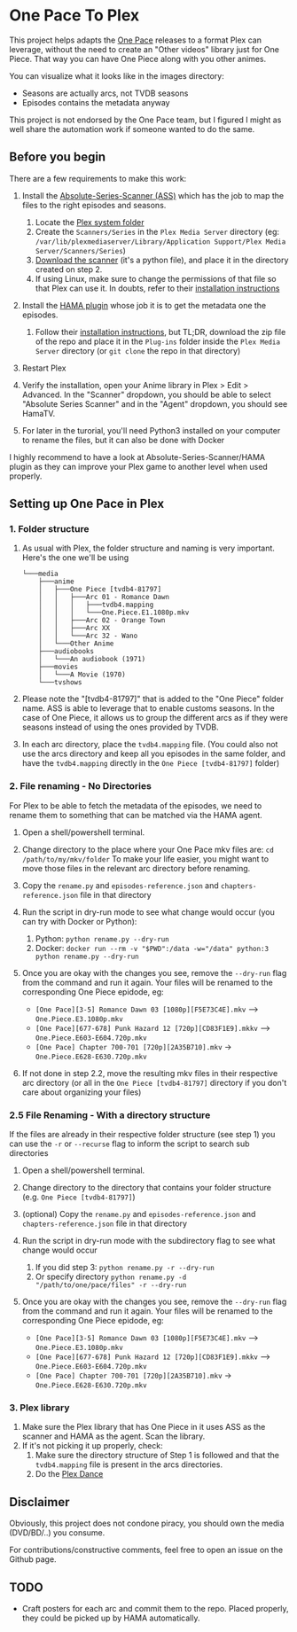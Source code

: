 # One Pace To Plex
This project helps adapts the [One Pace](https://onepace.net/) releases to a format Plex can leverage, without the need to create an "Other videos" library just for One Piece. That way you can have One Piece along with you other animes.

You can visualize what it looks like in the images directory:
- Seasons are actually arcs, not TVDB seasons
- Episodes contains the metadata anyway

This project is not endorsed by the One Pace team, but I figured I might as well share the automation work if someone wanted to do the same.

## Before you begin
There are a few requirements to make this work:

1.  Install the [Absolute-Series-Scanner (ASS)](https://github.com/ZeroQI/Absolute-Series-Scanner) which has the job to map the files to the right episodes and seasons.
    1. Locate the [Plex system folder](https://github.com/ZeroQI/Absolute-Series-Scanner#plex-system-folder-location)
    2. Create the `Scanners/Series` in the `Plex Media Server` directory (eg: `/var/lib/plexmediaserver/Library/Application Support/Plex Media Server/Scanners/Series`)
    3. [Download the scanner](https://raw.githubusercontent.com/ZeroQI/Absolute-Series-Scanner/master/Scanners/Series/Absolute%20Series%20Scanner.py) (it's a python file), and place it in the directory created on step 2.
    4. If using Linux, make sure to change the permissions of that file so that Plex can use it. In doubts, refer to their [installation instructions](https://github.com/ZeroQI/Absolute-Series-Scanner#install--update)

2.  Install the [HAMA plugin](https://github.com/ZeroQI/Hama.bundle) whose job it is to get the metadata one the episodes.
    1. Follow their [installation instructions](https://github.com/ZeroQI/Hama.bundle#installation), but TL;DR, download the zip file of the repo and place it in the `Plug-ins` folder inside the `Plex Media Server` directory (or `git clone` the repo in that directory)

3.  Restart Plex

4.  Verify the installation, open your Anime library in Plex > Edit > Advanced. In the "Scanner" dropdown, you should be able to select "Absolute Series Scanner" and in the "Agent" dropdown, you should see HamaTV.

5.  For later in the turorial, you'll need Python3 installed on your computer to rename the files, but it can also be done with Docker

I highly recommend to have a look at Absolute-Series-Scanner/HAMA plugin as they can improve your Plex game to another level when used properly.


## Setting up One Pace in Plex

### 1. Folder structure
1.  As usual with Plex, the folder structure and naming is very important. Here's the one we'll be using
    ```
    └───media
        ├───anime
        │   ├───One Piece [tvdb4-81797]
        │   │   ├───Arc 01 - Romance Dawn
        │   │   │   ├───tvdb4.mapping
        │   │   │   └───One.Piece.E1.1080p.mkv
        │   │   ├───Arc 02 - Orange Town
        │   │   ├───Arc XX
        │   │   └───Arc 32 - Wano
        │   └───Other Anime
        ├───audiobooks
        │   └───An audiobook (1971)
        ├───movies
        │   └───A Movie (1970)
        └───tvshows
    ```

2.  Please note the "[tvdb4-81797]" that is added to the "One Piece" folder name. ASS is able to leverage that to enable customs seasons. In the case of One Piece, it allows us to group the different arcs as if they were seasons instead of using the ones provided by TVDB.

3. In each arc directory, place the `tvdb4.mapping` file. (You could also not use the arcs directory and keep all you episodes in the same folder, and have the `tvdb4.mapping` directly in the `One Piece [tvdb4-81797]` folder)

### 2. File renaming - No Directories
For Plex to be able to fetch the metadata of the episodes, we need to rename them to something that can be matched via the HAMA agent.
1.  Open a shell/powershell terminal.

2.  Change directory to the place where your One Pace mkv files are: `cd /path/to/my/mkv/folder`
    To make your life easier, you might want to move those files in the relevant arc directory before renaming.

3.  Copy the `rename.py` and `episodes-reference.json` and `chapters-reference.json` file in that directory

4.  Run the script in dry-run mode to see what change would occur (you can try with Docker or Python):
    1. Python: `python rename.py --dry-run`
    2. Docker: `docker run --rm -v "$PWD":/data -w="/data" python:3 python rename.py --dry-run`

5.  Once you are okay with the changes you see, remove the `--dry-run` flag from the command and run it again.
    Your files will be renamed to the corresponding One Piece epidode, eg:
    - `[One Pace][3-5] Romance Dawn 03 [1080p][F5E73C4E].mkv` --> `One.Piece.E3.1080p.mkv`
    - `[One Pace][677-678] Punk Hazard 12 [720p][CD83F1E9].mkkv` --> `One.Piece.E603-E604.720p.mkv`
    - `[One Pace] Chapter 700-701 [720p][2A35B710].mkv` -> `One.Piece.E628-E630.720p.mkv`

6.  If not done in step 2.2, move the resulting mkv files in their respective arc directory (or all in the `One Piece [tvdb4-81797]` directory if you don't care about organizing your files)

### 2.5 File Renaming - With a directory structure
If the files are already in their respective folder structure (see step 1) you can use the `-r` or `--recurse` flag to inform the script to search sub directories
1.  Open a shell/powershell terminal.

2.  Change directory to the directory that contains your folder structure (e.g. `One Piece [tvdb4-81797]`)

3.  (optional) Copy the `rename.py` and `episodes-reference.json` and `chapters-reference.json` file in that directory

4.  Run the script in dry-run mode with the subdirectory flag to see what change would occur

    1.  If you did step 3: `python rename.py -r --dry-run`
    2.  Or specify directory `python rename.py -d "/path/to/one/pace/files" -r --dry-run`

5.  Once you are okay with the changes you see, remove the `--dry-run` flag from the command and run it again.
    Your files will be renamed to the corresponding One Piece epidode, eg:
    - `[One Pace][3-5] Romance Dawn 03 [1080p][F5E73C4E].mkv` --> `One.Piece.E3.1080p.mkv`
    - `[One Pace][677-678] Punk Hazard 12 [720p][CD83F1E9].mkkv` --> `One.Piece.E603-E604.720p.mkv`
    - `[One Pace] Chapter 700-701 [720p][2A35B710].mkv` -> `One.Piece.E628-E630.720p.mkv`

### 3. Plex library
1.  Make sure the Plex library that has One Piece in it uses ASS as the scanner and HAMA as the agent. Scan the library.
2.  If it's not picking it up properly, check:
    1. Make sure the directory structure of Step 1 is followed and that the `tvdb4.mapping` file is present in the arcs directories.
    2. Do the [Plex Dance](https://forums.plex.tv/t/the-plex-dance/197064)

## Disclaimer
Obviously, this project does not condone piracy, you should own the media (DVD/BD/..) you consume.

For contributions/constructive comments, feel free to open an issue on the Github page.

## TODO
- Craft posters for each arc and commit them to the repo. Placed properly, they could be picked up by HAMA automatically.